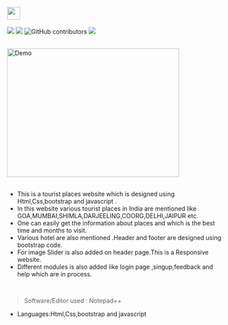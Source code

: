 <a href="https://github.com/Kushal997-das/tourist_places"><img height="30" src="https://img.shields.io/badge/Tourist Places Website-yellow.svg?&style=for-the-badge&logo=TheSparksFoundation&logoColor=blue" /></a> <br> <br>
![](https://img.shields.io/badge/Most_Programming_Language_Used-HTML-blue.svg)
[![](https://img.shields.io/github/license/priya510/tourist_places.svg?style=plastic)](https://github.com/priya510/tourist_places/tree/main)
![GitHub contributors](https://img.shields.io/github/contributors/priya510/tourist_places)
![](https://img.shields.io/badge/Status-Complete-green.svg) <br><br>

<img align='center' alt='Demo' width='400px'  height='300px' src="https://github.com/Kushal997-das/tourist_places/blob/main/docs/kush_docs.gif"/> <br> <br>

- This is a tourist places website which is designed using Html,Css,bootstrap and javascript .<br>
- In this website various tourist places in India are mentioned like GOA,MUMBAI,SHIMLA,DARJEELING,COORG,DELHI,JAIPUR etc.<br>
- One can easily get the information about places and which is the best time and months to visit.<br>
- Various hotel are also mentioned .Header and footer are designed using bootstrap code.<br>
- For image Slider is also added on header page.This is a Responsive website.<br>
- Different modules is also added like login page ,singup,feedback and help which are in process.
<br>

> Software/Editor used : Notepad++ <br>

  - Languages:Html,Css,bootstrap and javascript
